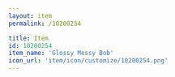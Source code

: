 ```yaml
---
layout: item
permalink: /10200254

title: Item
id: 10200254
item_name: 'Glossy Messy Bob'
icon_url: 'item/icon/customize/10200254.png'
---
```

